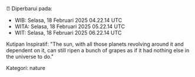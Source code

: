 ⏰ Diperbarui pada:
- WIB: Selasa, 18 Februari 2025 04.22.14 UTC
- WITA: Selasa, 18 Februari 2025 05.22.14 UTC
- WIT: Selasa, 18 Februari 2025 06.22.14 UTC

Kutipan Inspiratif:
"The sun, with all those planets revolving around it and dependent on it, can still ripen a bunch of grapes as if it had nothing else in the universe to do."


Kategori: nature

